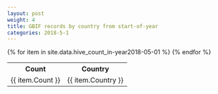 ```yaml
---
layout: post
weight: 4
title: GBIF records by country from start-of-year
categories: 2018-5-1
---
```

<table>
	<tr>
		<th>Count</th>
		<th>Country</th>
	</tr>
{% for item in site.data.hive_count_in-year2018-05-01 %}
	<tr>
		<td>{{ item.Count }}</td>
		<td>{{ item.Country }}</td>
	</tr>
                     {% endfor %}
</table>